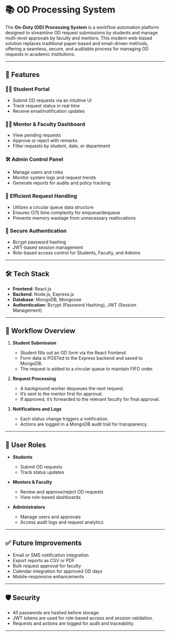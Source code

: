 # 📚 OD Processing System

The **On-Duty (OD) Processing System** is a workflow automation platform designed to streamline OD request submissions by students and manage multi-level approvals by faculty and mentors. This modern web-based solution replaces traditional paper-based and email-driven methods, offering a seamless, secure, and auditable process for managing OD requests in academic institutions.

---

## 🚀 Features

### 🧑‍🎓 Student Portal
- Submit OD requests via an intuitive UI  
- Track request status in real time  
- Receive email/notification updates  

### 👨‍🏫 Mentor & Faculty Dashboard
- View pending requests  
- Approve or reject with remarks  
- Filter requests by student, date, or department  

### 🛠️ Admin Control Panel
- Manage users and roles  
- Monitor system logs and request trends  
- Generate reports for audits and policy tracking  

### 🔄 Efficient Request Handling
- Utilizes a circular queue data structure  
- Ensures O(1) time complexity for enqueue/dequeue  
- Prevents memory wastage from unnecessary reallocations  

### 🔐 Secure Authentication
- Bcrypt password hashing  
- JWT-based session management  
- Role-based access control for Students, Faculty, and Admins  

---

## 🛠️ Tech Stack

- **Frontend**: React.js  
- **Backend**: Node.js, Express.js  
- **Database**: MongoDB, Mongoose  
- **Authentication**: Bcrypt (Password Hashing), JWT (Session Management)

---

## 🔁 Workflow Overview

1. **Student Submission**  
   - Student fills out an OD form via the React frontend.  
   - Form data is POSTed to the Express backend and saved to MongoDB.  
   - The request is added to a circular queue to maintain FIFO order.

2. **Request Processing**  
   - A background worker dequeues the next request.  
   - It’s sent to the mentor first for approval.  
   - If approved, it’s forwarded to the relevant faculty for final approval.

3. **Notifications and Logs**  
   - Each status change triggers a notification.  
   - Actions are logged in a MongoDB audit trail for transparency.

---

## 👥 User Roles

- **Students**  
  - Submit OD requests  
  - Track status updates  

- **Mentors & Faculty**  
  - Review and approve/reject OD requests  
  - View role-based dashboards  

- **Administrators**  
  - Manage users and approvals  
  - Access audit logs and request analytics  

---

## ✅ Future Improvements

- Email or SMS notification integration  
- Export reports as CSV or PDF  
- Bulk request approval for faculty  
- Calendar integration for approved OD days  
- Mobile-responsive enhancements  

---

## 🛡️ Security

- All passwords are hashed before storage.  
- JWT tokens are used for role-based access and session validation.  
- Requests and actions are logged for audit and traceability.

---

